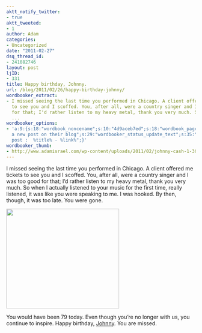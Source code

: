 ```yaml
---
aktt_notify_twitter:
- true
aktt_tweeted:
- 1
author: Adam
categories:
- Uncategorized
date: "2011-02-27"
dsq_thread_id:
- 241082746
layout: post
ljID:
- 331
title: Happy birthday, Johnny.
url: /blog/2011/02/26/happy-birthday-johnny/
wordbooker_extract:
- I missed seeing the last time you performed in Chicago. A client offered me tickets
  to see you and I scoffed. You, after all, were a country singer and I was too good
  for that; I'd rather listen to my heavy metal, thank you very much. So when I actuall
  ...
wordbooker_options:
- 'a:9:{s:18:"wordbook_noncename";s:10:"4d9aceb7ed";s:18:"wordbook_page_post";s:4:"-100";s:18:"wordbook_orandpage";s:1:"2";s:23:"wordbook_default_author";s:1:"1";s:23:"wordbook_extract_length";s:3:"256";s:19:"wordbook_actionlink";s:3:"300";s:26:"wordbooker_publish_default";s:2:"on";s:18:"wordbook_attribute";s:30:"Wrote
  a new post on their blog";s:29:"wordbooker_status_update_text";s:35:": New blog
  post :  %title% - %link%";}'
wordbooker_thumb:
- http://www.adamisrael.com/wp-content/uploads/2011/02/johnny-cash-1-300x266.jpg
---
```

I missed seeing the last time you performed in Chicago. A client offered me tickets to see you and I scoffed. You, after all, were a country singer and I was too good for that; I&#8217;d rather listen to my heavy metal, thank you very much. So when I actually listened to your music for the first time, really listened, it was like you were speaking to me. I was hooked. By then, though, it was too late. You were gone.

[<img class="aligncenter size-medium wp-image-373" title="johnny-cash-1" src="http://www.adamisrael.com/wp-content/uploads/2011/02/johnny-cash-1-300x266.jpg" alt="" width="300" height="266" srcset="//www.adamisrael.com/wp-content/uploads/2011/02/johnny-cash-1-300x266.jpg 300w, //www.adamisrael.com/wp-content/uploads/2011/02/johnny-cash-1.jpg 947w" sizes="(max-width: 300px) 100vw, 300px" />](1)

You would have been 79 today. Even though you&#8217;re no longer with us, you continue to inspire. Happy birthday, [Johnny](2). You are missed.

 [1]: http://www.adamisrael.com/wp-content/uploads/2011/02/johnny-cash-1.jpg
 [2]: http://en.wikipedia.org/wiki/Johnny_Cash
